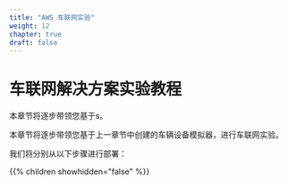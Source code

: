 ```yaml
---
title: "AWS 车联网实验"
weight: 12
chapter: true
draft: false
---
```

# 车联网解决方案实验教程      

本章节将逐步带领您基于s。

本章节将逐步带领您基于上一章节中创建的车辆设备模拟器，进行车联网实验。

我们将分别从以下步骤进行部署：

{{% children showhidden="false" %}}
